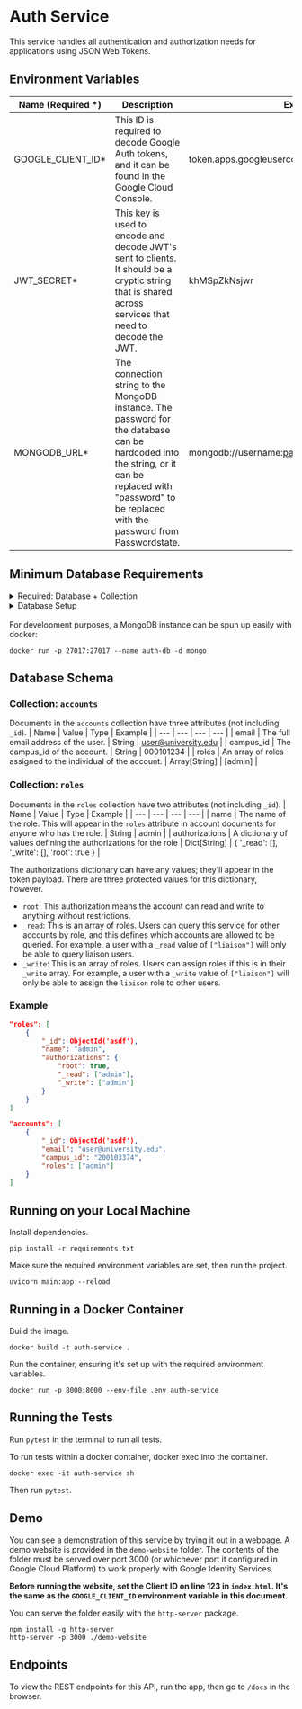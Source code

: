 # Auth Service

This service handles all authentication and authorization needs for applications using JSON Web Tokens.

## Environment Variables

| Name (Required \*)      | Description                                                                                                                                                                                               | Example                                   |
| ----------------------- | --------------------------------------------------------------------------------------------------------------------------------------------------------------------------------------------------------- | ----------------------------------------- |
| GOOGLE_CLIENT_ID\*      | This ID is required to decode Google Auth tokens, and it can be found in the Google Cloud Console.                                                                                                        | token.apps.googleusercontent.com          |
| JWT_SECRET\*            | This key is used to encode and decode JWT's sent to clients. It should be a cryptic string that is shared across services that need to decode the JWT.                                                    | khMSpZkNsjwr                              |
| MONGODB_URL\*           | The connection string to the MongoDB instance. The password for the database can be hardcoded into the string, or it can be replaced with "password" to be replaced with the password from Passwordstate. | mongodb://username:password@ehps.university.edu |

## Minimum Database Requirements

<details>
<summary>Required: Database + Collection</summary>
A MongoDB database is required for this service to work. One database should exist called `Accounts`, and it should contain two collections called `accounts` and `roles`.
</details>
<details>
<summary>Database Setup</summary>
Set up at least one account and one role according to the database schema in the section below.
</details>
<br>
For development purposes, a MongoDB instance can be spun up easily with docker:

```
docker run -p 27017:27017 --name auth-db -d mongo
```

## Database Schema

### Collection: `accounts`

Documents in the `accounts` collection have three attributes (not including `_id`).
| Name | Value | Type | Example |
| --- | --- | --- | --- |
| email | The full email address of the user. | String | user@university.edu |
| campus_id | The campus_id of the account. | String | 000101234 |
| roles | An array of roles assigned to the individual of the account. | Array[String] | [admin] |

### Collection: `roles`

Documents in the `roles` collection have two attributes (not including `_id`).
| Name | Value | Type | Example |
| --- | --- | --- | --- |
| name | The name of the role. This will appear in the `roles` attribute in account documents for anyone who has the role. | String | admin |
| authorizations | A dictionary of values defining the authorizations for the role | Dict[String] | { '\_read': [], '\_write': [], 'root': true } |

The authorizations dictionary can have any values; they'll appear in the token payload. There are three protected values for this dictionary, however.

- `root`: This authorization means the account can read and write to anything without restrictions.
- `_read`: This is an array of roles. Users can query this service for other accounts by role, and this defines which accounts are allowed to be queried. For example, a user with a `_read` value of `["liaison"]` will only be able to query liaison users.
- `_write`: This is an array of roles. Users can assign roles if this is in their `_write` array. For example, a user with a `_write` value of `["liaison"]` will only be able to assign the `liaison` role to other users.

### Example

```json
"roles": [
    {
        "_id": ObjectId('asdf'),
        "name": "admin",
        "authorizations": {
            "root": true,
            "_read": ["admin"],
            "_write": ["admin"]
        }
    }
]

"accounts": [
    {
        "_id": ObjectId('asdf'),
        "email": "user@university.edu",
        "campus_id": "200103374",
        "roles": ["admin"]
    }
]
```

## Running on your Local Machine

Install dependencies.

```
pip install -r requirements.txt
```

Make sure the required environment variables are set, then run the project.

```
uvicorn main:app --reload
```

## Running in a Docker Container

Build the image.

```
docker build -t auth-service .
```

Run the container, ensuring it's set up with the required environment variables.

```
docker run -p 8000:8000 --env-file .env auth-service
```

## Running the Tests

Run `pytest` in the terminal to run all tests.

To run tests within a docker container, docker exec into the container.

```
docker exec -it auth-service sh
```

Then run `pytest`.

## Demo

You can see a demonstration of this service by trying it out in a webpage. A demo website is provided in the `demo-website` folder. The contents of the folder must be served over port 3000 (or whichever port it configured in Google Cloud Platform) to work properly with Google Identity Services.

**Before running the website, set the Client ID on line 123 in `index.html`. It's the same as the `GOOGLE_CLIENT_ID` environment variable in this document.**

You can serve the folder easily with the `http-server` package.

```
npm install -g http-server
http-server -p 3000 ./demo-website
```

## Endpoints

To view the REST endpoints for this API, run the app, then go to `/docs` in the browser.
